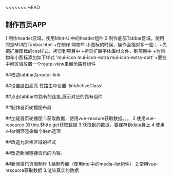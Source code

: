 <<<<<<< HEAD
## 制作首页APP
1.制作header区域，使用Mint-UI中的header组件
2.制作底部Tabbar区域，使用的是MUI的Tabbar.html
    +在制作 购物车 小图标的时候，操作会相对多一些；
    +先把扩展图标的css样式，拷贝到项目中
    +拷贝扩展字体库ttf文件，到项目中
    +为购物车小图标添加如下样式 'mui-icon mui-icon-extra mui-icon-extra-cart'
    +要在中间区域放置一个route-view来展示路有组件

##改造tabbar为router-link

##设置路由高亮 在路由中设置  'linkActiveClass'

##点击tabbar中路有的连接,展示对应的路有组件

##制作首页轮播图布局

##加载首页轮播图
1.获取数据，使用vue-resoure获取数据。。。
2.使用vue-resource 的 this.$http.get获取数据
3.获取到的数据，要保存到data身上
4.使用v-for循环渲染每个item选项

##改造九宫格区域的样式

##改造新闻链接资讯的内容。

##新闻资讯页面制作
1.绘制界面（使用mui中的media-list组件）
2.使用vue-resource获取数据
3.渲染真实的数据